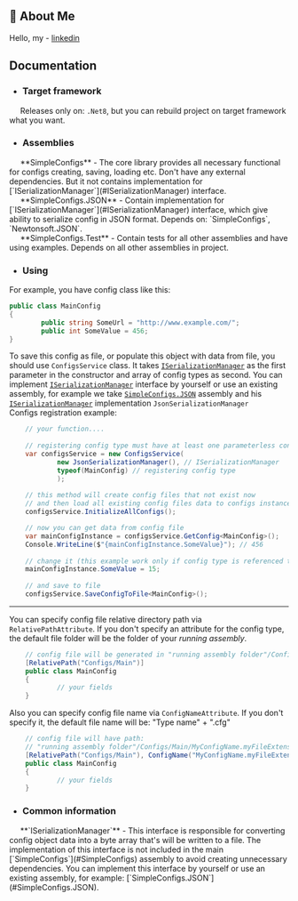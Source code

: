 ## 🚀 About Me
Hello, my - [linkedin](https://www.linkedin.com/in/danylo-sihaiev-33118a21b/)   

## Documentation

* ### Target framework

&nbsp;&nbsp;&nbsp;&nbsp;  Releases only on: `.Net8`, but you can rebuild project on target framework what you want.

* ### Assemblies

<div id="SimpleConfigs"></div>&nbsp;&nbsp;&nbsp;&nbsp;  **SimpleConfigs** - The core library provides all necessary functional for configs creating, saving, loading etc. Don't have any external dependencies. But it not contains implementation for [`ISerializationManager`](#ISerializationManager) interface.

<div id="SimpleConfigs.JSON"></div>&nbsp;&nbsp;&nbsp;&nbsp;  **SimpleConfigs.JSON** - Contain implementation for [`ISerializationManager`](#ISerializationManager) interface, which give ability to serialize config in JSON format.
Depends on: `SimpleConfigs`, `Newtonsoft.JSON`.

<div id="SimpleConfigs.Test"></div>&nbsp;&nbsp;&nbsp;&nbsp;  **SimpleConfigs.Test** - Contain tests for all other assemblies and have using examples. 
Depends on all other assemblies in project.

* ### Using
For example, you have config class like this: <br>
```C#
public class MainConfig
{
		public string SomeUrl = "http://www.example.com/";
		public int SomeValue = 456;
}
```
To save this config as file, or populate this object with data from file, you should use `ConfigsService` class. It takes [`ISerializationManager`](#ISerializationManager) as the first parameter in the constructor and array of config types as second. You can implement [`ISerializationManager`](#ISerializationManager) interface by yourself or use an existing assembly, for example we take [`SimpleConfigs.JSON`](#SimpleConfigs.JSON) assembly and his [`ISerializationManager`](#ISerializationManager) implementation `JsonSerializationManager` <br>
Configs registration example: <br>

```C#
	// your function....
	
	// registering config type must have at least one parameterless constructor!
	var configsService = new ConfigsService(
			new JsonSerializationManager(), // ISerializationManager
			typeof(MainConfig) // registering config type
			);
			
	// this method will create config files that not exist now
	// and then load all existing config files data to configs instances.
	configsService.InitializeAllConfigs(); 
```
```C#
	// now you can get data from config file
	var mainConfigInstance = configsService.GetConfig<MainConfig>();
	Console.WriteLine($"{mainConfigInstance.SomeValue}"); // 456
	
	// change it (this example work only if config type is referenced type)
	mainConfigInstance.SomeValue = 15;
	
	// and save to file
	configsService.SaveConfigToFile<MainConfig>();
```
---

You can specify config file relative directory path via `RelativePathAttribute`.
If you don't specify an attribute for the config type, the default file folder will be the folder of your *running assembly*.
```C#
	// config file will be generated in "running assembly folder"/Configs/Main
	[RelativePath("Configs/Main")] 
	public class MainConfig 
	{
			// your fields 
	}
```
Also you can specify config file name via `ConfigNameAttribute`.
If you don't specify it, the default file name will be: "Type name" + ".cfg"

```C#
	// config file will have path:
	// "running assembly folder"/Configs/Main/MyConfigName.myFileExtension
	[RelativePath("Configs/Main"), ConfigName("MyConfigName.myFileExtension")]
	public class MainConfig 
	{
			// your fields 
	}
```

* ### Common information
<div id="ISerializationManager"></div>&nbsp;&nbsp;&nbsp;&nbsp; **`ISerializationManager`** - This interface is responsible for converting config object data into a byte array that's will be written to a file. The implementation of this interface is not included in the main [`SimpleConfigs`](#SimpleConfigs) assembly to avoid creating unnecessary dependencies. You can implement this interface by yourself or use an existing assembly, for example: [`SimpleConfigs.JSON`](#SimpleConfigs.JSON).
